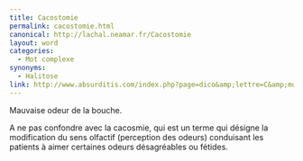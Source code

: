 ```yaml
---
title: Cacostomie
permalink: cacostomie.html
canonical: http://lachal.neamar.fr/Cacostomie
layout: word
categories:
  - Mot complexe
synonyms:
  - Halitose
link: http://www.absurditis.com/index.php?page=dico&amp;lettre=C&amp;mot=Cacostomie
---
```


Mauvaise odeur de la bouche.

A ne pas confondre avec la cacosmie, qui est un terme qui désigne la modification du sens olfactif (perception des odeurs) conduisant les patients à aimer certaines odeurs désagréables ou fétides.

